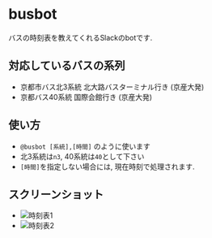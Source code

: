 # busbot
バスの時刻表を教えてくれるSlackのbotです.

## 対応しているバスの系列
- 京都市バス北3系統 北大路バスターミナル行き (京産大発)
- 京都バス40系統 国際会館行き (京産大発)


## 使い方
- ```@busbot [系統],[時間]``` のように使います
- 北3系統は```n3```, 40系統は```40```として下さい
- ```[時間]```を指定しない場合には, 現在時刻で処理されます.


## スクリーンショット
- ![時刻表1](https://gyazo.com/b240a543702cab6ab44bc41056a7ac2d.png)
- ![時刻表2](https://gyazo.com/be6f93a28f04d25817be0f7ffb8d516d.png)
